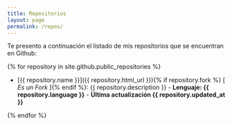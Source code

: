 ```yaml
---
title: Repositorios
layout: page
permalink: /repos/
---
```


Te presento a continuación el listado de mis repositorios que se encuentran en Github:

{% for repository in site.github.public_repositories %}
  * [{{ repository.name }}]({{ repository.html_url }}){% if repository.fork %} [ _Es un Fork_ ]{% endif %}: {{ repository.description }} - **Lenguaje: {{ repository.language }}**  - **Última actualización {{ repository.updated_at }}**

{% endfor %}